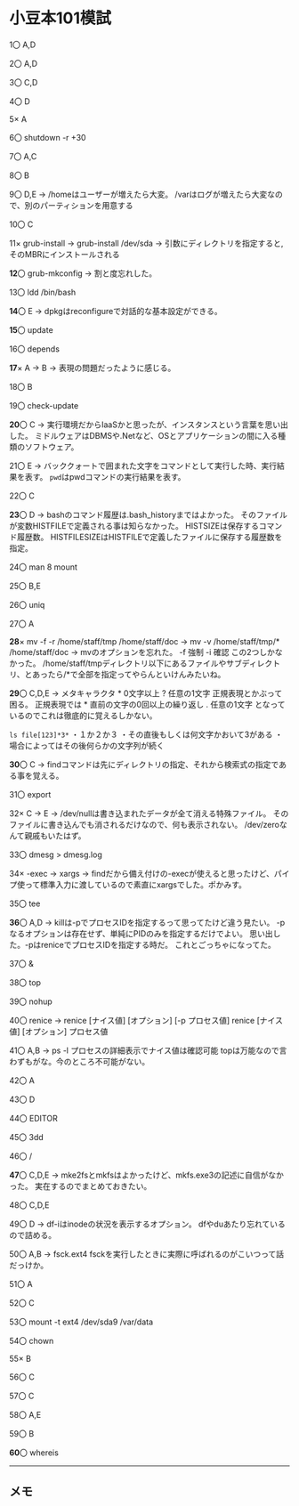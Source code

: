 # 小豆本101模試

1〇
A,D

2〇
A,D

3〇
C,D

4〇
D

5×
A

6〇
shutdown -r +30

7〇
A,C

8〇
B

9〇
D,E
→
/homeはユーザーが増えたら大変。
/varはログが増えたら大変なので、別のパーティションを用意する

10〇
C

11×
grub-install
→
grub-install /dev/sda
→
引数にディレクトリを指定すると,そのMBRにインストールされる

**12**〇
grub-mkconfig
→
割と度忘れした。

13〇
ldd /bin/bash

**14**〇
E
→
dpkgはreconfigureで対話的な基本設定ができる。

**15**〇
update

16〇
depends

**17**×
A
→
B
→
表現の問題だったように感じる。

18〇
B

19〇
check-update

**20**〇
C
→
実行環境だからIaaSかと思ったが、インスタンスという言葉を思い出した。
ミドルウェアはDBMSや.Netなど、OSとアプリケーションの間に入る種類のソフトウェア。

21〇
E
→
バッククォートで囲まれた文字をコマンドとして実行した時、実行結果を表す。
`pwd`はpwdコマンドの実行結果を表す。

22〇
C

**23**〇
D
→
bashのコマンド履歴は.bash_historyまではよかった。
そのファイルが変数HISTFILEで定義される事は知らなかった。
HISTSIZEは保存するコマンド履歴数。
HISTFILESIZEはHISTFILEで定義したファイルに保存する履歴数を指定。

24〇
man 8 mount

25〇
B,E

26〇
uniq

27〇
A

**28**×
mv -f -r /home/staff/tmp /home/staff/doc
→
mv -v /home/staff/tmp/* /home/staff/doc
→
mvのオプションを忘れた。
-f 強制
-i 確認
この2つしかなかった。
/home/staff/tmpディレクトリ以下にあるファイルやサブディレクトリ、とあったら\/\*で全部を指定ってやらんといけんみたいね。

**29**〇
C,D,E
→
メタキャラクタ
\* 0文字以上
? 任意の1文字
正規表現とかぶって困る。
正規表現では
\* 直前の文字の0回以上の繰り返し
. 任意の1文字
となっているのでこれは徹底的に覚えるしかない。

`ls file[123]*3*`
・１か２か３
・その直後もしくは何文字かおいて3がある
・場合によってはその後何らかの文字列が続く

**30**〇
C
→
findコマンドは先にディレクトリの指定、それから検索式の指定である事を覚える。

31〇
export

32×
C
→
E
→
/dev/nullは書き込まれたデータが全て消える特殊ファイル。
そのファイルに書き込んでも消されるだけなので、何も表示されない。
/dev/zeroなんて親戚もいたはず。

33〇
dmesg > dmesg.log

34×
-exec
→
xargs
→
findだから備え付けの-execが使えると思ったけど、パイプ使って標準入力に渡しているので素直にxargsでした。ポかみす。

35〇
tee

**36**〇
A,D
→
killは-pでプロセスIDを指定するって思ってたけど違う見たい。
-pなるオプションは存在せず、単純にPIDのみを指定するだけでよい。
思い出した。-pはreniceでプロセスIDを指定する時だ。
これとごっちゃになってた。

37〇
&

38〇
top

39〇
nohup

40〇
renice
→
renice [ナイス値] [オプション] [-p プロセス値]
renice [ナイス値] [オプション] プロセス値

41〇
A,B
→
ps -l プロセスの詳細表示でナイス値は確認可能
topは万能なので言わずもがな。今のところ不可能がない。

42〇
A

43〇
D

44〇
EDITOR

45〇
3dd

46〇
/

**47**〇
C,D,E
→
mke2fsとmkfsはよかったけど、mkfs.exe3の記述に自信がなかった。
実在するのでまとめておきたい。

48〇
C,D,E

49〇
D
→
df-iはinodeの状況を表示するオプション。
dfやduあたり忘れているので詰める。

50〇
A,B
→
fsck.ext4
fsckを実行したときに実際に呼ばれるのがこいつって話だっけか。

51〇
A

52〇
C

53〇
mount -t ext4 /dev/sda9 /var/data

54〇
chown

55×
B

56〇
C

57〇
C

58〇
A,E

59〇
B

**60**〇
whereis

---

## メモ



